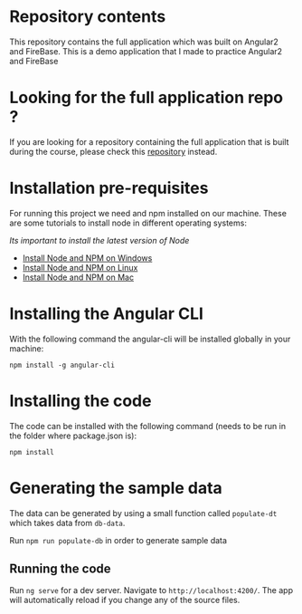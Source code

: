 
# Repository contents

This repository contains the full application which was built on Angular2 and FireBase. This is a demo application that I made to practice Angular2 and FireBase  

# Looking for the full application repo ? 

If you are looking for a repository containing the full application that is built during the course, please check this [repository](https://github.com/angular-university/angular-firebase-app) instead.


# Installation pre-requisites

For running this project we need and npm installed on our machine. These are some tutorials to install node in different operating systems: 

*Its important to install the latest version of Node*

- [Install Node and NPM on Windows](https://www.youtube.com/watch?v=8ODS6RM6x7g)
- [Install Node and NPM on Linux](https://www.youtube.com/watch?v=yUdHk-Dk_BY)
- [Install Node and NPM on Mac](https://www.youtube.com/watch?v=Imj8PgG3bZU)


# Installing the Angular CLI

With the following command the angular-cli will be installed globally in your machine:

    npm install -g angular-cli

# Installing the code

The code can be installed with the following command (needs to be run in the folder where package.json is):

    npm install 
# Generating the sample data
The data can be generated by using a small function called `populate-dt` which takes data from `db-data`.

Run `npm run populate-db` in order to generate sample data

## Running the code
Run `ng serve` for a dev server. Navigate to `http://localhost:4200/`. The app will automatically reload if you change any of the source files.
